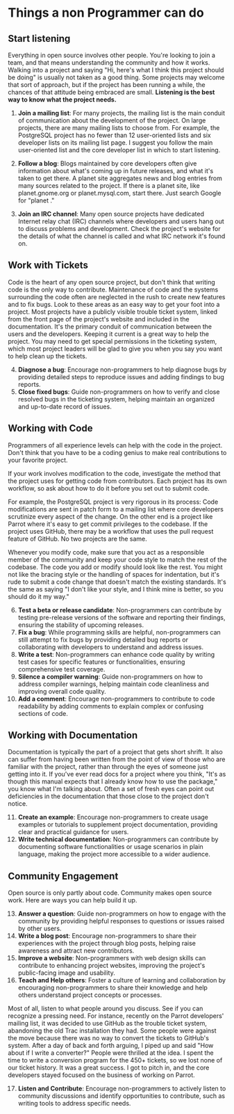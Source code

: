 # Things a non Programmer can do

## Start listening

Everything in open source involves other people.
You're looking to join a team, and that means understanding the community and how it works.
Walking into a project and saying "Hi, here's what I think this project should be doing" is usually not taken as a good thing.
Some projects may welcome that sort of approach, but if the project has been running a while, the chances of that attitude being embraced are small.
**Listening is the best way to know what the project needs.**

1. **Join a mailing list**: For many projects, the mailing list is the main conduit of communication about the development of the project.
On large projects, there are many mailing lists to choose from.
For example, the PostgreSQL project has no fewer than 12 user-oriented lists and six developer lists on its mailing list page.
I suggest you follow the main user-oriented list and the core developer list in which to start listening.

2. **Follow a blog**: Blogs maintained by core developers often give information about what's coming up in future releases,
and what it's taken to get there. A planet site aggregates news and blog entries from many sources related to the project.
If there is a planet site, like planet.gnome.org or planet.mysql.com, start there. Just search Google for "planet <projectname>."

3. **Join an IRC channel**: Many open source projects have dedicated Internet relay chat (IRC) channels where developers and users hang out to discuss problems and development.
Check the project's website for the details of what the channel is called and what IRC network it's found on.

## Work with Tickets  

Code is the heart of any open source project, but don't think that writing code is the only way to contribute.
Maintenance of code and the systems surrounding the code often are neglected in the rush to create new features and to fix bugs.
Look to these areas as an easy way to get your foot into a project.
Most projects have a publicly visible trouble ticket system, linked from the front page of the project's website and included in the documentation.
It's the primary conduit of communication between the users and the developers. Keeping it current is a great way to help the project.
You may need to get special permissions in the ticketing system, which most project leaders will be glad to give you when you say you want to help clean up the tickets.

4. **Diagnose a bug**: Encourage non-programmers to help diagnose bugs by providing detailed steps to reproduce issues and adding findings to bug reports.
5. **Close fixed bugs**: Guide non-programmers on how to verify and close resolved bugs in the ticketing system, helping maintain an organized and up-to-date record of issues.

## Working with Code  

Programmers of all experience levels can help with the code in the project.
Don't think that you have to be a coding genius to make real contributions to your favorite project.

If your work involves modification to the code, investigate the method that the project uses for getting code from contributors.
Each project has its own workflow, so ask about how to do it before you set out to submit code.

For example, the PostgreSQL project is very rigorous in its process: Code modifications are sent in patch form to a mailing list where core developers scrutinize every aspect of the change. On the other end is a project like Parrot where it's easy to get commit privileges to the codebase. If the project uses GitHub, there may be a workflow that uses the pull request feature of GitHub. No two projects are the same.

Whenever you modify code, make sure that you act as a responsible member of the community and keep your code style to match the rest of the codebase. The code you add or modify should look like the rest. You might not like the bracing style or the handling of spaces for indentation, but it's rude to submit a code change that doesn't match the existing standards. It's the same as saying "I don't like your style, and I think mine is better, so you should do it my way."

6. **Test a beta or release candidate**: Non-programmers can contribute by testing pre-release versions of the software and reporting their findings, ensuring the stability of upcoming releases.
7. **Fix a bug**: While programming skills are helpful, non-programmers can still attempt to fix bugs by providing detailed bug reports or collaborating with developers to understand and address issues.
8. **Write a test**: Non-programmers can enhance code quality by writing test cases for specific features or functionalities, ensuring comprehensive test coverage.
9. **Silence a compiler warning**: Guide non-programmers on how to address compiler warnings, helping maintain code cleanliness and improving overall code quality.
10. **Add a comment**: Encourage non-programmers to contribute to code readability by adding comments to explain complex or confusing sections of code.

## Working with Documentation  

Documentation is typically the part of a project that gets short shrift.
It also can suffer from having been written from the point of view of those who are familiar with the project, rather than through the eyes of someone just getting into it.
If you've ever read docs for a project where you think, "It's as though this manual expects that I already know how to use the package," you know what I'm talking about.
Often a set of fresh eyes can point out deficiencies in the documentation that those close to the project don't notice.

11. **Create an example**: Encourage non-programmers to create usage examples or tutorials to supplement project documentation, providing clear and practical guidance for users.
12. **Write technical documentation**: Non-programmers can contribute by documenting software functionalities or usage scenarios in plain language, making the project more accessible to a wider audience.

## Community Engagement  

Open source is only partly about code. Community makes open source work. Here are ways you can help build it up.

13. **Answer a question**: Guide non-programmers on how to engage with the community by providing helpful responses to questions or issues raised by other users.
14. **Write a blog post**: Encourage non-programmers to share their experiences with the project through blog posts, helping raise awareness and attract new contributors.
15. **Improve a website**: Non-programmers with web design skills can contribute to enhancing project websites, improving the project's public-facing image and usability.
16. **Teach and Help others**: Foster a culture of learning and collaboration by encouraging non-programmers to share their knowledge and help others understand project concepts or processes.

Most of all, listen to what people around you discuss. See if you can recognize a pressing need. For instance, recently on the Parrot developers' mailing list, it was decided to use GitHub as the trouble ticket system, abandoning the old Trac installation they had. Some people were against the move because there was no way to convert the tickets to GitHub's system. After a day of back and forth arguing, I piped up and said "How about if I write a converter?" People were thrilled at the idea. I spent the time to write a conversion program for the 450+ tickets, so we lost none of our ticket history. It was a great success.  I got to pitch in, and the core developers stayed focused on the business of working on Parrot.

17. **Listen and Contribute**: Encourage non-programmers to actively listen to community discussions and identify opportunities to contribute, such as writing tools to address specific needs.
